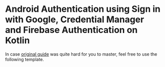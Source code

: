 # Android Authentication using Sign in with Google, Credential Manager and Firebase Authentication on Kotlin
In case [original guide](https://developer.android.com/identity/sign-in/credential-manager-siwg#instantiate-sign-in-request) was quite hard for you to master, feel free to use the following template.

